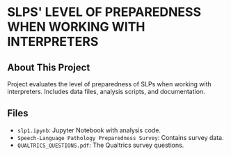 # SLPS' LEVEL OF PREPAREDNESS WHEN WORKING WITH INTERPRETERS
## About This Project
Project evaluates the level of preparedness of SLPs when working with interpreters. Includes data files, analysis scripts, and documentation.

## Files
- `slp1.ipynb`: Jupyter Notebook with analysis code.
- `Speech-Language Pathology Preparedness Survey`: Contains survey data.
- `QUALTRICS_QUESTIONS.pdf`: The Qualtrics survey questions.


